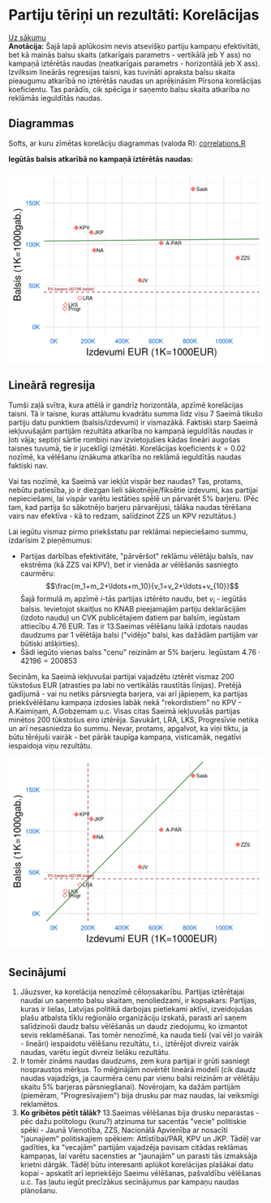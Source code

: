 # Partiju tēriņi un rezultāti: Korelācijas

[Uz sākumu](http://85.254.250.28/downloads1/zpd-election-ads/)  
**Anotācija:** Šajā lapā aplūkosim nevis atsevišķo partiju kampaņu efektivitāti, 
bet kā mainās balsu skaits (atkarīgais parametrs - vertikālā jeb Y ass) no kampaņā 
iztērētās naudas (neatkarīgais parametrs - horizontālā jeb X ass). 
Izvilksim lineārās regresijas taisni, kas tuvināti apraksta 
balsu skaita pieaugumu atkarībā no iztērētās naudas un aprēķināsim 
Pīrsona korelācijas koeficientu. Tas parādīs, cik spēcīga ir saņemto 
balsu skaita atkarība no reklāmās ieguldītās naudas. 

## Diagrammas

Softs, ar kuru zīmētas korelāciju diagrammas (valoda R): [correlations.R](correlations.R)

**Iegūtās balsis atkarībā no kampaņā iztērētās naudas:**

![Diagramma Nr.3: Korelācija starp izdevumiem un balsīm](declarations/corr1.png)


## Lineārā regresija

Tumši zaļā svītra, kura attēlā ir gandrīz horizontāla, apzīmē 
korelācijas taisni. Tā ir taisne, kuras attālumu kvadrātu summa 
līdz visu 7 Saeimā 
tikušo partiju datu punktiem (balsis/izdevumi) ir vismazākā. 
Faktiski starp Saeimā iekļuvušajām partijām rezultāta atkarība no 
kampaņā ieguldītās naudas ir ļoti vāja; septiņi sārtie rombiņi nav
izvietojušies kādas lineāri augošas taisnes tuvumā, tie ir juceklīgi 
izmētāti. Korelācijas koeficients $k=0.02$ nozīmē, ka
vēlēšanu iznākuma atkarība no reklāmā ieguldītās naudas faktiski nav. 

Vai tas nozīmē, ka Saeimā var iekļūt vispār bez naudas? 
Tas, protams, nebūtu patiesība, jo ir diezgan lieli sākotnējie/fiksētie izdevumi, 
kas partijai nepieciešami, lai vispār varētu iestāties spēlē un pārvarēt 5% barjeru. 
(Pēc tam, kad partija šo sākotnējo barjeru pārvarējusi, tālāka naudas tērēšana 
vairs nav efektīva - kā to redzam, salīdzinot ZZS un KPV rezultātus.)

Lai iegūtu vismaz pirmo priekšstatu par reklāmai nepieciešamo summu, izdarīsim 2 pieņēmumus: 

* Partijas darbības efektivitāte, "pārvēršot" reklāmu vēlētāju balsīs,
nav ekstrēma (kā ZZS vai KPV), bet ir vienāda ar vēlēšanās sasniegto caurmēru: 
$$\frac{m_1+m_2+\ldots+m_10}{v_1+v_2+\ldots+v_{10}}$$
Šajā formulā $m_i$ apzīmē $i$-tās partijas iztērēto naudu, bet $v_i$ - iegūtās balsis. 
Ievietojot skaitļus no KNAB pieejamajām partiju deklarācijām (izdoto naudu) 
un CVK publicētajiem datiem par balsīm, iegūstam attiecību 4.76 EUR. Tas ir 
13.Saeimas vēlēšanu laikā izdotais naudas daudzums par 1 vēlētāja balsi ("vidējo" 
balsi, kas dažādām partijām var būtiski atšķirties). 
* Šādi iegūto vienas balss "cenu" reizinām ar 5% barjeru. 
Iegūstam $4.76 \cdot{} 42196 = 200853$

Secinām, ka Saeimā iekļuvušai partijai vajadzētu iztērēt vismaz 200 tūkstošus EUR 
(atrasties pa labi no vertikālās raustītās līnijas).
Pretējā gadījumā - vai nu netiks pārsniegta barjera, vai arī jāpieņem, ka 
partijas priekšvēlēšanu kampaņa izdosies labāk nekā "rekordistiem" no KPV - 
A.Kaimiņam, A.Gobzemam u.c. Visas citas Saeimā iekļuvušās partijas minētos 200 tūkstošus
eiro iztērēja. Savukārt, LRA, LKS, Progresīvie netika un arī nesasniedza šo summu. 
Nevar, protams, apgalvot, ka viņi tiktu, ja būtu tērējuši vairāk - bet pārāk taupīga 
kampaņa, visticamāk, negatīvi iespaidoja viņu rezultātu.

![Diagramma Nr.4: Caurmēra izdevumu modelis](declarations/corr2.png)


## Secinājumi

1. Jāuzsver, ka korelācija nenozīmē cēloņsakarību. Partijas iztērētajai 
naudai un saņemto balsu skaitam, nenoliedzami, ir kopsakars: Partijas, kuras
ir lielas, Latvijas politikā darbojas pietiekami aktīvi, izveidojušas
plašu atbalsta tīklu reģionālo organizāciju izskatā, parasti arī saņem 
salīdzinoši daudz balsu vēlēšanās un daudz ziedojumu, ko izmantot sevis reklamēšanai. 
Tas tomēr nenozīmē, ka nauda tieši (vai vēl jo vairāk - lineāri) iespaidotu 
vēlēšanu rezultātu, t.i., iztērējot divreiz vairāk naudas, varētu iegūt 
divreiz lielāku rezultātu. 
2. Ir tomēr zināms naudas daudzums, zem kura partijai ir grūti sasniegt 
nospraustos mērķus. To mēģinājām novērtēt lineārā modelī (cik daudz naudas 
vajadzīgs, ja caurmēra cenu par vienu balsi reizinām ar vēlētāju skaitu 5% barjeras
pārsniegšanai).
Novērojam, ka dažām partijām (piemēram, "Progresīvajiem") bija drusku par maz
naudas, lai veiksmīgi reklamētos.
3. **Ko gribētos pētīt tālāk?** 13.Saeimas vēlēšanas bija drusku neparastas - 
pēc dažu politologu (kuru?) atzinuma tur sacentās "vecie" politiskie spēki - 
Jaunā Vienotība, ZZS, Nacionālā Apvienība ar nosacīti "jaunajiem" 
politiskajiem spēkiem: Attīstībai/PAR, KPV un JKP. Tādēļ var gadīties, ka 
"vecajām" partijām vajadzēja pavisam citādas reklāmas kampaņas, lai varētu 
sacensties ar "jaunajām" un parasti tās izmaksāja krietni dārgāk. 
Tādēļ būtu interesanti aplūkot korelācijas plašākai datu kopai - apskatīt
arī iepriekšējo Saeimu vēlēšanas, pašvaldību vēlēšanas u.c. Tas ļautu 
iegūt precīzākus secinājumus par kampaņu naudas plānošanu.


